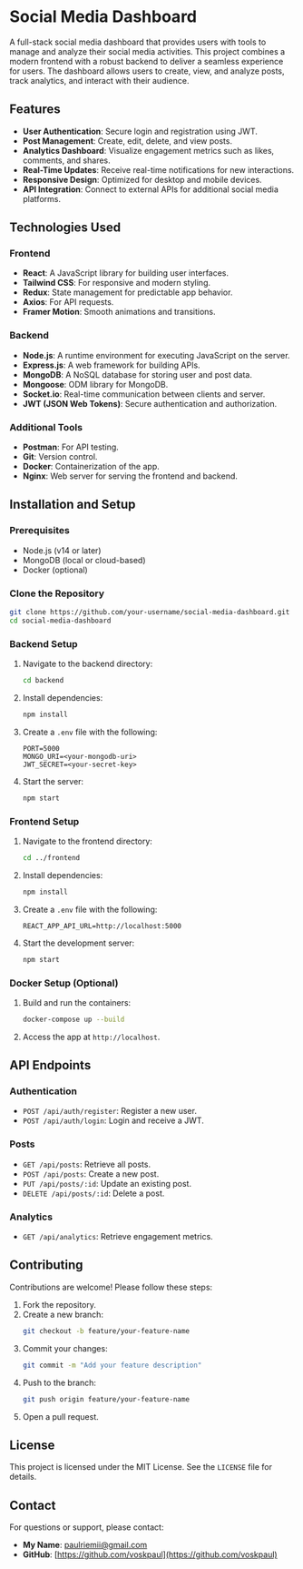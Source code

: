 # Social Media Dashboard

A full-stack social media dashboard that provides users with tools to manage and analyze their social media activities. This project combines a modern frontend with a robust backend to deliver a seamless experience for users. The dashboard allows users to create, view, and analyze posts, track analytics, and interact with their audience.

## Features

- **User Authentication**: Secure login and registration using JWT.
- **Post Management**: Create, edit, delete, and view posts.
- **Analytics Dashboard**: Visualize engagement metrics such as likes, comments, and shares.
- **Real-Time Updates**: Receive real-time notifications for new interactions.
- **Responsive Design**: Optimized for desktop and mobile devices.
- **API Integration**: Connect to external APIs for additional social media platforms.

## Technologies Used

### Frontend
- **React**: A JavaScript library for building user interfaces.
- **Tailwind CSS**: For responsive and modern styling.
- **Redux**: State management for predictable app behavior.
- **Axios**: For API requests.
- **Framer Motion**: Smooth animations and transitions.

### Backend
- **Node.js**: A runtime environment for executing JavaScript on the server.
- **Express.js**: A web framework for building APIs.
- **MongoDB**: A NoSQL database for storing user and post data.
- **Mongoose**: ODM library for MongoDB.
- **Socket.io**: Real-time communication between clients and server.
- **JWT (JSON Web Tokens)**: Secure authentication and authorization.

### Additional Tools
- **Postman**: For API testing.
- **Git**: Version control.
- **Docker**: Containerization of the app.
- **Nginx**: Web server for serving the frontend and backend.

## Installation and Setup

### Prerequisites
- Node.js (v14 or later)
- MongoDB (local or cloud-based)
- Docker (optional)

### Clone the Repository
```bash
git clone https://github.com/your-username/social-media-dashboard.git
cd social-media-dashboard
```

### Backend Setup
1. Navigate to the backend directory:
   ```bash
   cd backend
   ```
2. Install dependencies:
   ```bash
   npm install
   ```
3. Create a `.env` file with the following:
   ```env
   PORT=5000
   MONGO_URI=<your-mongodb-uri>
   JWT_SECRET=<your-secret-key>
   ```
4. Start the server:
   ```bash
   npm start
   ```

### Frontend Setup
1. Navigate to the frontend directory:
   ```bash
   cd ../frontend
   ```
2. Install dependencies:
   ```bash
   npm install
   ```
3. Create a `.env` file with the following:
   ```env
   REACT_APP_API_URL=http://localhost:5000
   ```
4. Start the development server:
   ```bash
   npm start
   ```

### Docker Setup (Optional)
1. Build and run the containers:
   ```bash
   docker-compose up --build
   ```
2. Access the app at `http://localhost`.

## API Endpoints

### Authentication
- `POST /api/auth/register`: Register a new user.
- `POST /api/auth/login`: Login and receive a JWT.

### Posts
- `GET /api/posts`: Retrieve all posts.
- `POST /api/posts`: Create a new post.
- `PUT /api/posts/:id`: Update an existing post.
- `DELETE /api/posts/:id`: Delete a post.

### Analytics
- `GET /api/analytics`: Retrieve engagement metrics.

## Contributing

Contributions are welcome! Please follow these steps:
1. Fork the repository.
2. Create a new branch:
   ```bash
   git checkout -b feature/your-feature-name
   ```
3. Commit your changes:
   ```bash
   git commit -m "Add your feature description"
   ```
4. Push to the branch:
   ```bash
   git push origin feature/your-feature-name
   ```
5. Open a pull request.

## License

This project is licensed under the MIT License. See the `LICENSE` file for details.

## Contact

For questions or support, please contact:
- **My Name**: [paulriemii@gmail.com](mailto:paulriemii@gmail.com)
- **GitHub**: [https://github.com/voskpaul](https://github.com/voskpaul)

